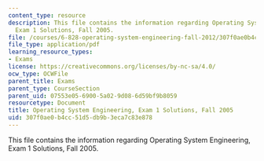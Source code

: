 ```yaml
---
content_type: resource
description: This file contains the information regarding Operating System Engineering,
  Exam 1 Solutions, Fall 2005.
file: /courses/6-828-operating-system-engineering-fall-2012/307f0ae0b4cc51d5db9b3eca7c83e878_MIT6_828F12_q05_1_sol.pdf
file_type: application/pdf
learning_resource_types:
- Exams
license: https://creativecommons.org/licenses/by-nc-sa/4.0/
ocw_type: OCWFile
parent_title: Exams
parent_type: CourseSection
parent_uid: 07553e05-6900-5a02-9d08-6d59bf9b8059
resourcetype: Document
title: Operating System Engineering, Exam 1 Solutions, Fall 2005
uid: 307f0ae0-b4cc-51d5-db9b-3eca7c83e878
---
```

This file contains the information regarding Operating System Engineering, Exam 1 Solutions, Fall 2005.